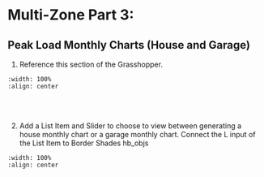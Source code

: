 # Multi-Zone Part 3:
## Peak Load Monthly Charts (House and Garage)
1. Reference this section of the Grasshopper.
```{image} ../_static/multizone/multizone4_1.1.png
:width: 100%
:align: center
```
<br/><br/>

2. Add a List Item and Slider to choose to view between generating a house monthly chart or a garage monthly chart. Connect the L input of the List Item to Border Shades hb_objs
```{image} ../_static/multizone/multizone4_2.png
:width: 100%
:align: center
```
<br/><br/>

